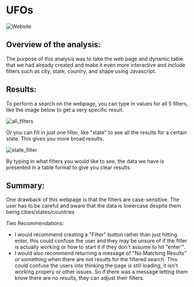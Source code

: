 # UFOs

![Website](https://user-images.githubusercontent.com/90940985/155901563-aac44a28-03f0-4b29-92b0-11673f15653d.jpg)


## Overview of the analysis:
The purpose of this analysis was to take the web page and dynamic table that we had already created and make it even more interactive and include filters such as city, state, country, and shape using Javascript.


## Results:
 
To perform a search on the webpage, you can type in values for all 5 filters, like the image below to get a very specific result.

![all_filters](https://user-images.githubusercontent.com/90940985/155901463-10af3d83-e280-42d0-92fb-e162be3386d7.jpg)

Or you can fill in just one filter, like "state" to see all the results for a certain state. This gives you more broad results. 

![state_filter](https://user-images.githubusercontent.com/90940985/155901530-caa77b47-3d4c-4262-b635-a4020165ad1a.jpg)

By typing in what filters you would like to see, the data we have is presented in a table format to give you clear results.

## Summary:

One drawback of this webpage is that the filters are case-sensitive. The user has to be careful and aware that the data is lowercase despite them being cities/states/countries

Two Recommendations:
- I would recommend creating a "Filter" button rather than just hitting enter, this could confuse the user and they may be unsure of if the filter is actually working or how to start it if they don't assume to hit "enter'".
- I would also recommend returning a message of "No Matching Results" or something when there are not results for the filtered search. This could confuse the users into thinking the page is still loading, it isn't working propery or other issues. So if there was a message letting them know there are no results, they can adjust their filters.
